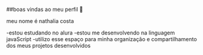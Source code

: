 ##boas vindas ao meu perfil 💙

meu nome é nathalia costa

-estou estudando no alura
-estou me desenvolvendo na linguagem javaScript
-utilizo esse espaço para minha organização e compartilhamento dos meus projetos desenvolvidos 
